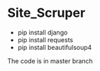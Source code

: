 # Site_Scruper


- pip  install django
- pip install requests
- pip install beautifulsoup4



The code is in master branch
